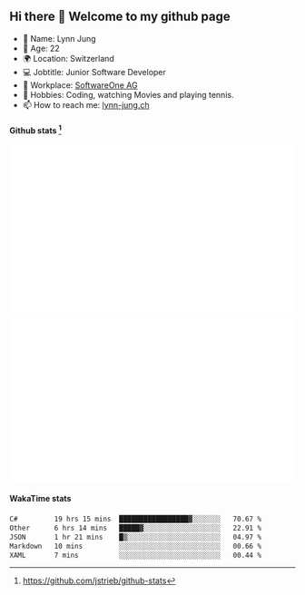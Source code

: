 ## Hi there 👋 Welcome to my github page

- 🧑 Name: Lynn Jung
- 🔞 Age: 22
- 🌍 Location: Switzerland
- 💻 Jobtitle: Junior Software Developer
- 🏢 Workplace: [SoftwareOne AG](https://www.softwareone.com/)
- 🎾 Hobbies: Coding, watching Movies and playing tennis.
- 📫 How to reach me: [lynn-jung.ch](https://lynn-jung.ch/)


#### Github stats [^1]
![](https://github.com/lynn-jung/github-stats/blob/master/generated/overview.svg)  ![](https://github.com/lynn-jung/github-stats/blob/master/generated/languages.svg)


#### WakaTime stats
<!--START_SECTION:waka-->
```text
C#         19 hrs 15 mins  █████████████████▓░░░░░░░   70.67 % 
Other      6 hrs 14 mins   █████▓░░░░░░░░░░░░░░░░░░░   22.91 % 
JSON       1 hr 21 mins    █▒░░░░░░░░░░░░░░░░░░░░░░░   04.97 % 
Markdown   10 mins         ░░░░░░░░░░░░░░░░░░░░░░░░░   00.66 % 
XAML       7 mins          ░░░░░░░░░░░░░░░░░░░░░░░░░   00.44 % 
```
<!--END_SECTION:waka-->

[^1]: https://github.com/jstrieb/github-stats
